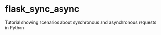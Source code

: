 # flask_sync_async
Tutorial showing scenarios about synchronous and asynchronous requests in Python
